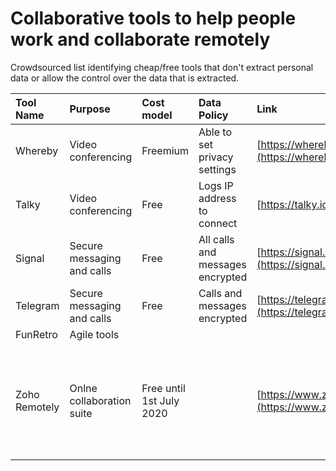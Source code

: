 Collaborative tools to help people work and collaborate remotely
=
Crowdsourced list identifying cheap/free tools that don't extract personal data or allow the control over the data that is extracted.

|Tool Name|Purpose|Cost model|Data Policy|Link|Notes|
|:-|:-|:-|:-|:-|:-|
|Whereby|Video conferencing|Freemium|Able to set privacy settings|[https://whereby.com](https://whereby.com)|Privacy setting page 404s|
|Talky|Video conferencing|Free|Logs IP address to connect|[https://talky.io](https://talky.io)|Simple to use|
|Signal|Secure messaging and calls|Free|All calls and messages encrypted|[https://signal.org](https://signal.org)||
|Telegram|Secure messaging and calls|Free|Calls and messages encrypted|[https://telegram.org](https://telegram.org)||
|FunRetro|Agile tools|||||
|Zoho Remotely|Onlne collaboration suite|Free until 1st July 2020||[https://www.zoho.com/remotely/](https://www.zoho.com/remotely/)|They have removed pricing structure from their website for now|

